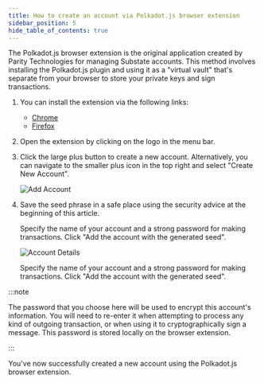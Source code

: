 ```yaml
---
title: How to create an account via Polkadot.js browser extension
sidebar_position: 5
hide_table_of_contents: true
---
```


The Polkadot.js browser extension is the original application created by Parity Technologies for managing Substate accounts. This method involves installing the Polkadot.js plugin and using it as a "virtual vault" that's separate from your browser to store your private keys and sign transactions.

1. You can install the extension via the following links:

    - [Chrome](https://chrome.google.com/webstore/detail/polkadot%7Bjs%7D-extension/mopnmbcafieddcagagdcbnhejhlodfdd?hl=en)
    - [Firefox](https://addons.mozilla.org/en-US/firefox/addon/polkadot-js-extension)

2. Open the extension by clicking on the logo in the menu bar.

3. Click the large plus button to create a new account. Alternatively, you can navigate to the smaller plus icon in the top right and select "Create New Account".

    ![Add Account](/img/02/polkadot-add-account.png)

4. Save the seed phrase in a safe place using the security advice at the beginning of this article.

    Specify the name of your account and a strong password for making transactions. Click "Add the account with the generated seed".

    ![Account Details](/img/02/polkadot-account-details.png)

    Specify the name of your account and a strong password for making transactions. Click "Add the account with the generated seed".

:::note

The password that you choose here will be used to encrypt this account's information. You will need to re-enter it when attempting to process any kind of outgoing transaction, or when using it to cryptographically sign a message. This password is stored locally on the browser extension.

:::

You've now successfully created a new account using the Polkadot.js browser extension.
